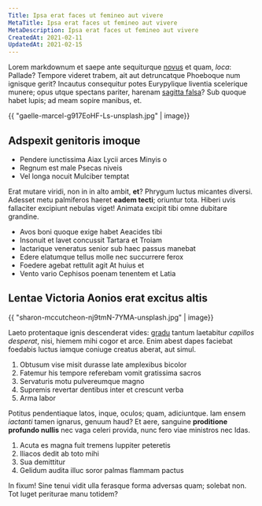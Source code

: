 ```yaml
---
Title: Ipsa erat faces ut femineo aut vivere
MetaTitle: Ipsa erat faces ut femineo aut vivere
MetaDescription: Ipsa erat faces ut femineo aut vivere
CreatedAt: 2021-02-11
UpdatedAt: 2021-02-15
---
```

Lorem markdownum et saepe ante sequiturque [novus](http://nili.io/) et quam,
*loca*: Pallade? Tempore videret trabem, ait aut detruncatque Phoeboque num
ignisque gerit? Incautus consequitur potes Eurypylique liventia scelerique
munere; opus utque spectans pariter, harenam [sagitta
falsa](http://www.pueriquecinis.io/)? Sub quoque habet lupis; ad meam sopire
manibus, et.

{{ "gaelle-marcel-g917EoHF-Ls-unsplash.jpg" | image}}

## Adspexit genitoris imoque

- Pendere iunctissima Aiax Lycii arces Minyis o
- Regnum est male Psecas niveis
- Vel longa nocuit Mulciber temptat

Erat mutare viridi, non in in alto ambit, **et**? Phrygum luctus micantes
diversi. Adesset metu palmiferos haeret **eadem tecti**; oriuntur tota. Hiberi
uvis fallaciter excipiunt nebulas viget! Animata excipit tibi omne dubitare
grandine.

- Avos boni quoque exige habet Aeacides tibi
- Insonuit et lavet concussit Tartara et Troiam
- Iactarique veneratus senior sub haec passus manebat
- Edere elatumque tellus molle nec succurrere ferox
- Foedere agebat rettulit agit At huius et
- Vento vario Cephisos poenam tenentem et Latia

## Lentae Victoria Aonios erat excitus altis

{{ "sharon-mccutcheon-nj9tmN-7YMA-unsplash.jpg" | image}}

Laeto protentaque ignis descenderat vides:
[gradu](http://www.illo.org/pignerorverborum.aspx) tantum laetabitur *capillos
desperat*, nisi, hiemem mihi cogor et arce. Enim abest dapes faciebat foedabis
luctus iamque coniuge creatus aberat, aut simul.

1. Obtusum vise misit durasse late amplexibus bicolor
2. Fatemur his tempore referebam vomit gratissima sacros
3. Servaturis motu pulvereumque magno
4. Supremis revertar dentibus inter et crescunt verba
5. Arma labor

Potitus pendentiaque latos, inque, oculos; quam, adiciuntque. Iam ensem
*iactanti* tamen ignarus, genuum haud? Et aere, sanguine **proditione profundo
nullis** nec vaga celeri provida, nunc fero viae ministros nec Idas.

1. Acuta es magna fuit tremens Iuppiter peteretis
2. Iliacos dedit ab toto mihi
3. Sua demittitur
4. Gelidum audita illuc soror palmas flammam pactus

In fixum! Sine tenui vidit ulla ferasque forma adversas quam; solebat non. Tot
luget periturae manu totidem?
